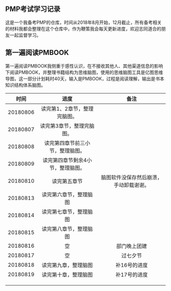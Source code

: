 ## PMP考试学习记录

这是一个我备考PMP的仓库，时间从2018年8月开始，12月截止，所有备考相关的材料我都会整理在这个仓库中，作为鞭策我会每天更新进度，欢迎志同道合的朋友一起监督学习。

## 第一遍阅读PMBOOK
第一遍阅读PMBOOK我侧重于感性认识，在不接收其他人、其他渠道信息的影响下阅读PMBOOK，并整理书籍结构为思维脑图，使用的思维脑图工具是亿图思维导图，这一部分计划耗时40天，输入是PMBOOK，过程是阅读理解，输出是书本知识结构体系脑图。

|    时间    |        进度         |         备注          |
| :------: | :---------------: | :-----------------: |
| 20180806 |  读完第1、2章节，整理完脑图。  |                     |
| 20180807 |   读完第3章节，整理完脑图。   |                     |
| 20180808 | 读完第四章节前三小节，整理脑图。  |                     |
| 20180809 | 读完第四章节剩余4小节，整理脑图。 |                     |
| 20180810 |      读完第五章节       | 脑图软件没保存然后崩溃，手动卸载谢谢。 |
| 20180813 |    读完第六章节，整理脑图    |                     |
| 20180814 |    读完第七章节，整理脑图    |                     |
| 20180815 |    读完第八章节，整理脑图    |                     |
| 20180816 |         空         |       部门晚上团建        |
| 20180817 |         空         |        过七夕节         |
| 20180818 |    读完第九章，整理脑图     |       补16号的进度       |
| 20180819 |    读完第十章，整理脑图     |       补17号的进度       |
|          |                   |                     |
|          |                   |                     |
|          |                   |                     |

